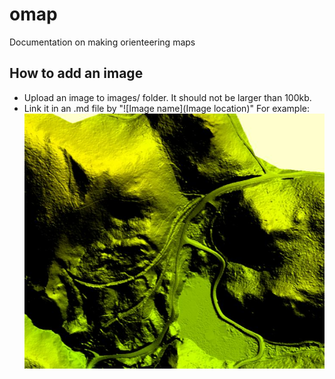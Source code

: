 # omap
Documentation on making orienteering maps

## How to add an image

* Upload an image to images/ folder. It should not be larger than 100kb.
* Link it in an .md file by "!\[Image name\]\(Image location\)"
For example:
![sample map](images/sample_image.jpg?raw=true)
